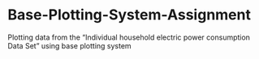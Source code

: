 # Base-Plotting-System-Assignment
Plotting data from the “Individual household electric power consumption Data Set” using base plotting system
